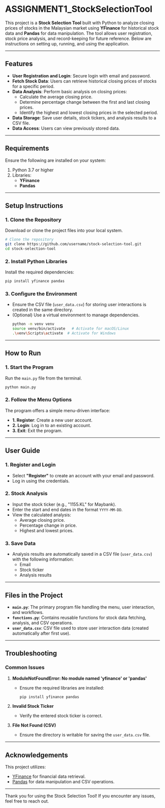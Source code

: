 # ASSIGNMENT1_StockSelectionTool

This project is a **Stock Selection Tool** built with Python to analyze closing prices of stocks in the Malaysian market using **YFinance** for historical stock data and **Pandas** for data manipulation. The tool allows user registration, stock price analysis, and record-keeping for future reference. Below are instructions on setting up, running, and using the application.

---

## Features
- **User Registration and Login**: Secure login with email and password.
- **Fetch Stock Data**: Users can retrieve historical closing prices of stocks for a specific period.
- **Data Analysis**: Perform basic analysis on closing prices:
  - Calculate the average closing price.
  - Determine percentage change between the first and last closing prices.
  - Identify the highest and lowest closing prices in the selected period.
- **Data Storage**: Save user details, stock tickers, and analysis results to a CSV file.
- **Data Access**: Users can view previously stored data.

---

## Requirements
Ensure the following are installed on your system:
1. Python 3.7 or higher
2. Libraries:
   - **YFinance**
   - **Pandas**

---

## Setup Instructions

### 1. Clone the Repository
Download or clone the project files into your local system.
```bash
# Clone the repository
git clone https://github.com/username/stock-selection-tool.git
cd stock-selection-tool
```

### 2. Install Python Libraries
Install the required dependencies:
```bash
pip install yfinance pandas
```

### 3. Configure the Environment
- Ensure the CSV file (`user_data.csv`) for storing user interactions is created in the same directory.
- (Optional) Use a virtual environment to manage dependencies.
  ```bash
  python -m venv venv
  source venv/bin/activate   # Activate for macOS/Linux
  .\venv\Scripts\activate  # Activate for Windows
  ```

---

## How to Run

### 1. Start the Program
Run the `main.py` file from the terminal.
```bash
python main.py
```

### 2. Follow the Menu Options
The program offers a simple menu-driven interface:
- **1. Register**: Create a new user account.
- **2. Login**: Log in to an existing account.
- **3. Exit**: Exit the program.

---

## User Guide

### **1. Register and Login**
- Select **"Register"** to create an account with your email and password.
- Log in using the credentials.

### **2. Stock Analysis**
- Input the stock ticker (e.g., "1155.KL" for Maybank).
- Enter the start and end dates in the format `YYYY-MM-DD`.
- View the calculated analysis:
  - Average closing price.
  - Percentage change in price.
  - Highest and lowest prices.

### **3. Save Data**
- Analysis results are automatically saved in a CSV file (`user_data.csv`) with the following information:
  - Email
  - Stock ticker
  - Analysis results

---

## Files in the Project
- **`main.py`**: The primary program file handling the menu, user interaction, and workflows.
- **`functions.py`**: Contains reusable functions for stock data fetching, analysis, and CSV operations.
- **`user_data.csv`**: CSV file used to store user interaction data (created automatically after first use).

---

## Troubleshooting

### Common Issues
1. **ModuleNotFoundError: No module named 'yfinance' or 'pandas'**
   - Ensure the required libraries are installed:
     ```bash
     pip install yfinance pandas
     ```

2. **Invalid Stock Ticker**
   - Verify the entered stock ticker is correct.

3. **File Not Found (CSV)**
   - Ensure the directory is writable for saving the `user_data.csv` file.

---

## Acknowledgements
This project utilizes:
- [YFinance](https://pypi.org/project/yfinance/) for financial data retrieval.
- [Pandas](https://pandas.pydata.org/) for data manipulation and CSV operations.

---

Thank you for using the Stock Selection Tool! If you encounter any issues, feel free to reach out.


